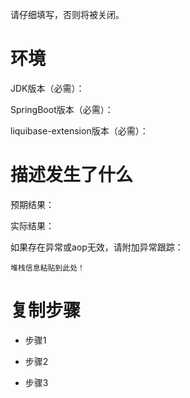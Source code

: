 请仔细填写，否则将被关闭。

# 环境

JDK版本（必需）：

SpringBoot版本（必需）：

liquibase-extension版本（必需）：

# 描述发生了什么

预期结果：

实际结果：

如果存在异常或aop无效，请附加异常跟踪：

```
堆栈信息粘贴到此处！
```

# 复制步骤

- 步骤1


- 步骤2


- 步骤3

